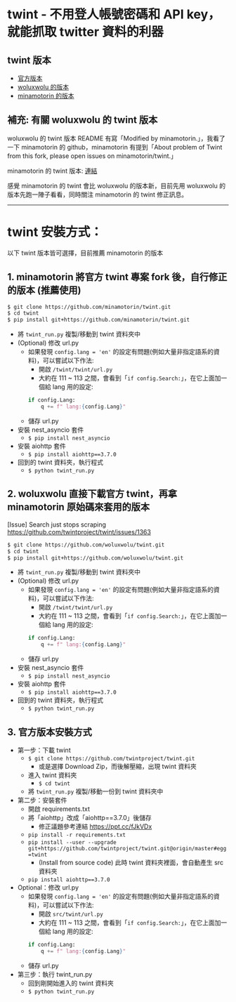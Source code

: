 # twint - 不用登人帳號密碼和 API key，就能抓取 twitter 資料的利器

## twint 版本
- [官方版本](https://github.com/twintproject/twint)
- [woluxwolu 的版本](https://github.com/woluxwolu/twint)
- [minamotorin 的版本](https://github.com/minamotorin/twint)


## 補充: 有關 woluxwolu 的 twint 版本
woluxwolu 的 twint 版本 README 有寫「Modified by minamotorin.」，我看了一下 minamotorin 的 github，minamotorin 有提到「About problem of Twint from this fork, please open issues on minamotorin/twint.」

minamotorin 的 twint 版本: [連結](https://github.com/minamotorin/twint)

感覺 minamotorin 的 twint 會比 woluxwolu 的版本新，目前先用 woluxwolu 的版本先跑一陣子看看，同時關注 minamotorin 的 twint 修正訊息。

---

# twint 安裝方式：
以下 twint 版本皆可選擇，目前推薦 minamotorin 的版本

## 1. minamotorin 將官方 twint 專案 fork 後，自行修正的版本 (推薦使用)
```bash
$ git clone https://github.com/minamotorin/twint.git
$ cd twint
$ pip install git+https://github.com/minamotorin/twint.git
```
- 將 `twint_run.py` 複製/移動到 twint 資料夾中
- (Optional) 修改 url.py
  - 如果發現 `config.lang = 'en'` 的設定有問題(例如大量非指定語系的資料)，可以嘗試以下作法:
    - 開啟 `/twint/twint/url.py`
    - 大約在 111 ~ 113 之間，會看到「`if config.Search:`」，在它上面加一個給 lang 用的設定:
    ```python
    if config.Lang:
        q += f" lang:{config.Lang}"
    ```
  - 儲存 url.py
- 安裝 nest_asyncio 套件
  - `$ pip install nest_asyncio`
- 安裝 aiohttp 套件
  - `$ pip install aiohttp==3.7.0`
- 回到的 twint 資料夾，執行程式
  - `$ python twint_run.py`

## 2. woluxwolu 直接下載官方 twint，再拿 minamotorin 原始碼來套用的版本
[Issue] Search just stops scraping
https://github.com/twintproject/twint/issues/1363
```bash
$ git clone https://github.com/woluxwolu/twint.git
$ cd twint
$ pip install git+https://github.com/woluxwolu/twint.git
```
- 將 `twint_run.py` 複製/移動到 twint 資料夾中
- (Optional) 修改 url.py
  - 如果發現 `config.lang = 'en'` 的設定有問題(例如大量非指定語系的資料)，可以嘗試以下作法:
    - 開啟 `/twint/twint/url.py`
    - 大約在 111 ~ 113 之間，會看到「`if config.Search:`」，在它上面加一個給 lang 用的設定:
    ```python
    if config.Lang:
        q += f" lang:{config.Lang}"
    ```
  - 儲存 url.py
- 安裝 nest_asyncio 套件
  - `$ pip install nest_asyncio`
- 安裝 aiohttp 套件
  - `$ pip install aiohttp==3.7.0`
- 回到的 twint 資料夾，執行程式
  - `$ python twint_run.py`

## 3. 官方版本安裝方式
- 第一步：下載 twint
  - `$ git clone https://github.com/twintproject/twint.git`
    - 或是選擇 Download Zip，而後解壓縮，出現 twint 資料夾
  - 進入 twint 資料夾
    -  `$ cd twint`
  - 將 `twint_run.py` 複製/移動一份到 twint 資料夾中
- 第二步：安裝套件
  - 開啟 requirements.txt
  - 將「aiohttp」改成「aiohttp==3.7.0」後儲存
    - 修正議題參考連結 https://ppt.cc/fJkVDx
  - `pip install -r requirements.txt`
  - `pip install --user --upgrade git+https://github.com/twintproject/twint.git@origin/master#egg=twint`
    - (Install from source code) 此時 twint 資料夾裡面，會自動產生 src 資料夾
  - `pip install aiohttp==3.7.0`
- Optional：修改 url.py
  - 如果發現 `config.lang = 'en'` 的設定有問題(例如大量非指定語系的資料)，可以嘗試以下作法:
    - 開啟 `src/twint/url.py`
    - 大約在 111 ~ 113 之間，會看到「`if config.Search:`」，在它上面加一個給 lang 用的設定:
    ```python
    if config.Lang:
        q += f" lang:{config.Lang}"
    ```
  - 儲存 url.py
- 第三步：執行 twint_run.py
  - 回到剛開始進入的 twint 資料夾
  - `$ python twint_run.py`